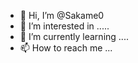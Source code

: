 - 👋 Hi, I’m @Sakame0
- 👀 I’m interested in .....
- 🌱 I’m currently learning ....
- 📫 How to reach me ...
